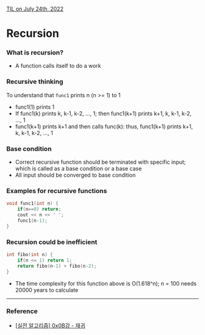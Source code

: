 [TIL on July 24th, 2022](../../TIL/2022/07/07-24-2022.md)
# **Recursion**

### What is recursion?
- A function calls itself to do a work

### Recursive thinking
To understand that `func1` prints n (n >= 1) to 1
- func1(1) prints 1
- If func1(k) prints k, k-1, k-2, ..., 1; then func1(k+1) prints k+1, k, k-1, k-2, ..., 1
- func1(k+1) prints k+1 and then calls func(k): thus, func1(k+1) prints k+1, k, k-1, k-2, ..., 1

### Base condition
- Correct recursive function should be terminated with specific input; which is called as a base condition or a base case
- All input should be converged to base condition

### Examples for recursive functions
```cpp
void func1(int n) {
    if(n==0) return;
    cout << n << ' ';
    func1(n-1);
}
```

### Recursion could be inefficient
```cpp
int fibo(int n) {
    if(n <= 1) return 1;
    return fibo(n-1) + fibo(n-2);
}
```
- The time complexity for this function above is O(1.618^n); n = 100 needs 20000 years to calculate

___

### Reference
- [[실전 알고리즘] 0x0B강 - 재귀](https://blog.encrypted.gg/942?category=773649)